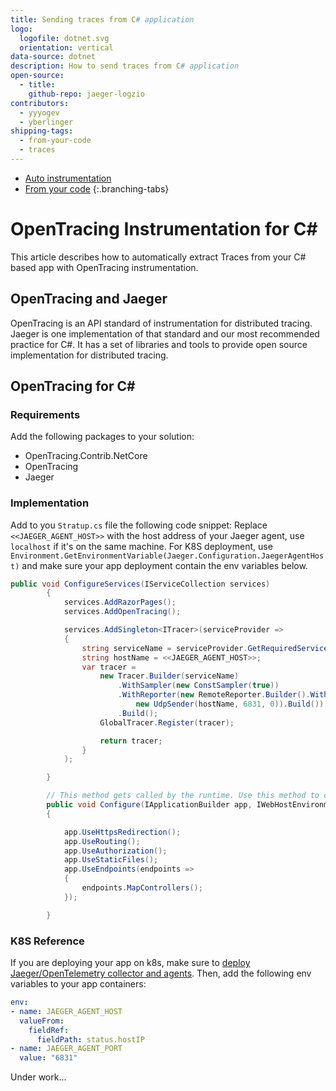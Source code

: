 ```yaml
---
title: Sending traces from C# application
logo:
  logofile: dotnet.svg
  orientation: vertical
data-source: dotnet
description: How to send traces from C# application
open-source:
  - title: 
    github-repo: jaeger-logzio
contributors:
  - yyyogev
  - yberlinger
shipping-tags:
  - from-your-code
  - traces
---
```

<!-- tabContainer:start -->
<div class="branching-container">

* [Auto instrumentation](#tab1)
* [From your code](#tab2)
{:.branching-tabs}

<!-- tab:start -->
<div id="tab1">

# OpenTracing Instrumentation for C#

This article describes how to automatically extract Traces from your C# based app with OpenTracing instrumentation.

## OpenTracing and Jaeger

OpenTracing is an API standard of instrumentation for distributed tracing.
Jaeger is one implementation of that standard and our most recommended practice for C#. It has a set of libraries and tools to provide open source implementation 
for distributed tracing.

## OpenTracing for C#

### Requirements
Add the following packages to your solution:
* OpenTracing.Contrib.NetCore
* OpenTracing
* Jaeger

### Implementation
Add to you `Stratup.cs` file the following code snippet:
Replace `<<JAEGER_AGENT_HOST>>` with the host address of your Jaeger agent, use `localhost` if it's on the same machine. 
For K8S deployment, use `Environment.GetEnvironmentVariable(Jaeger.Configuration.JaegerAgentHost)` and make sure your app deployment contain the env variables below.


```csharp
public void ConfigureServices(IServiceCollection services)
        {
            services.AddRazorPages();
            services.AddOpenTracing();

            services.AddSingleton<ITracer>(serviceProvider =>
            {
                string serviceName = serviceProvider.GetRequiredService<IWebHostEnvironment>().ApplicationName;
                string hostName = <<JAEGER_AGENT_HOST>>;
                var tracer =
                    new Tracer.Builder(serviceName)
                        .WithSampler(new ConstSampler(true))
                        .WithReporter(new RemoteReporter.Builder().WithSender(
                            new UdpSender(hostName, 6831, 0)).Build())
                        .Build();
                    GlobalTracer.Register(tracer);

                    return tracer;
                }
            );

        }

        // This method gets called by the runtime. Use this method to configure the HTTP request pipeline.
        public void Configure(IApplicationBuilder app, IWebHostEnvironment env)
        {

            app.UseHttpsRedirection();
            app.UseRouting();
            app.UseAuthorization();
            app.UseStaticFiles();
            app.UseEndpoints(endpoints =>
            {
                endpoints.MapControllers();
            });

        }
```
### K8S Reference
If you are deploying your app on k8s, make sure to [deploy Jaeger/OpenTelemetry collector and agents]().
Then, add the following env variables to your app containers:

 ```yaml
 env:
 - name: JAEGER_AGENT_HOST
   valueFrom:
     fieldRef:
       fieldPath: status.hostIP
 - name: JAEGER_AGENT_PORT
   value: "6831"
```

</div>
<!-- tab:end -->


<!-- tab:start -->
<div id="tab2">

Under work...

</div>
<!-- tab:end -->


</div>
<!-- tabContainer:end -->
